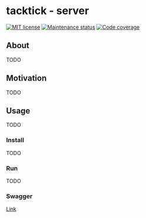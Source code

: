 # tacktick - server

[![MIT license][license-badge]][license-url]
[![Maintenance status][status-badge]][status-url]
[![Code coverage][coverage-badge]][coverage-url]

## About

TODO

## Motivation

TODO

## Usage

TODO

### Install

TODO

### Run

TODO

### Swagger

[Link](http://localhost:8080/swagger-ui/index.html)

[status-url]: https://github.com/vikian050194/tacktick-server/pulse
[status-badge]: https://img.shields.io/github/last-commit/vikian050194/tacktick-server.svg

[license-url]: https://github.com/vikian050194/tacktick-server/blob/master/LICENSE
[license-badge]: https://img.shields.io/github/license/vikian050194/tacktick-server.svg

[coverage-url]: https://codecov.io/gh/vikian050194/tacktick-server
[coverage-badge]: https://img.shields.io/codecov/c/github/vikian050194/tacktick-server